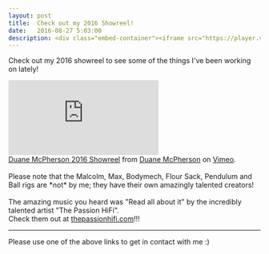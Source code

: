 ```yaml
---
layout: post
title:  Check out my 2016 Showreel!
date:   2016-08-27 5:03:00
description: <div class="embed-container"><iframe src="https://player.vimeo.com/video/180309791" frameborder="0" allowfullscreen></iframe></div>
---
```

Check out my 2016 showreel to see some of the things I've been working on lately!<br>

<div class="embed-container"><iframe src="https://player.vimeo.com/video/180309791" frameborder="0" allowfullscreen></iframe></div>
<div class="col three caption">
	<a href="https://vimeo.com/180309791">Duane McPherson 2016 Showreel</a> from <a href="https://vimeo.com/duanemcpherson">Duane McPherson</a> on <a href="https://vimeo.com">Vimeo</a>.
</div>
<br>
Please note that the Malcolm, Max, Bodymech, Flour Sack, Pendulum and Ball rigs are *not* by me; they have their own amazingly talented creators!
<br>
<br>
The amazing music you heard was "Read all about it" by the incredibly talented artist "The Passion HiFi".<br>
Check them out at <a href="http://thepassionhifi.com" target="_blank">thepassionhifi.com</a>!!!
<br>
<hr/>
<span class="contacticon center">
	<a href="http://duanemcpherson.com/contact/"><i class="fa fa-envelope-square"></i></a>
   	<a href="https://www.linkedin.com/in/duane-mcpherson" target="_blank"><i class="fa fa-linkedin-square"></i></a>
    <a href="http://vimeo.com/duanemcpherson" target="_blank"><i class="fa fa-vimeo-square"></i></a>
    <a href="http://dmcmodelling.tumblr.com/" target="_blank"><i class="fa fa-tumblr-square"></i></a>
	<a href="https://twitter.com/duanemcpherson" target="_blank"><i class="fa fa-twitter-square"></i></a>
</span>

<div class="col three caption">
	Please use one of the above links to get in contact with me :)
</div>






